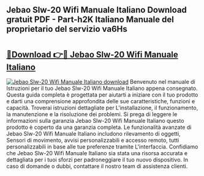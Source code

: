 ## Jebao Slw-20 Wifi Manuale Italiano Download gratuit PDF - Part-h2K Italiano Manuale del proprietario del servizio va6Hs

# <h2><a href="http://dff3xn.blite.top/?on=Jebao+Slw-20+Wifi+Manuale+Italiano">🔗Download 👉🔴 Jebao Slw-20 Wifi Manuale Italiano</a></h2>

[![Jebao Slw-20 Wifi Manuale Italiano download](https://i.imgur.com/lujVjoI.png)](http://dff3xn.blite.top/?on=Jebao+Slw-20+Wifi+Manuale+Italiano)
Benvenuto nel manuale di Istruzioni per il tuo Jebao Slw-20 Wifi Manuale Italiano appena consegnato. Questa guida completa è progettata per aiutarti a iniziare con il tuo prodotto e darti una comprensione approfondita delle sue caratteristiche, funzioni e capacità. Troverai istruzioni dettagliate per L'installazione, il funzionamento, la manutenzione e la risoluzione dei problemi. Si prega di leggere le informazioni sulla garanzia Jebao Slw-20 Wifi Manuale Italiano questo prodotto è coperto da una garanzia completa. Le funzionalità avanzate di Jebao Slw-20 Wifi Manuale Italiano includono rilevamento di oggetti, Sensori di movimento, avvisi personalizzabili e accesso remoto, tutti personalizzabili in base alle tue preferenze tramite L'interfaccia. Confidiamo che Jebao Slw-20 Wifi Manuale Italiano sia stata una risorsa accurata e dettagliata per i tuoi sforzi per padroneggiare il tuo nuovo dispositivo. In caso di domande o dubbi, contattare il nostro team di assistenza clienti.
